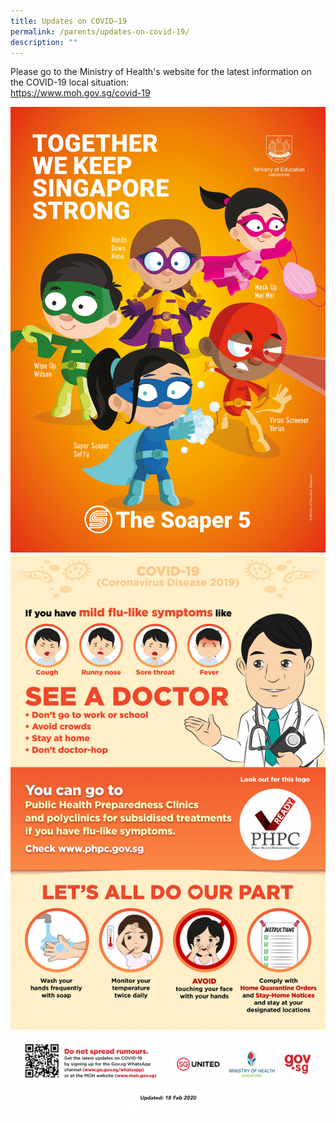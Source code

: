```yaml
---
title: Updates on COVID–19
permalink: /parents/updates-on-covid-19/
description: ""
---
```

<p>Please go to the Ministry of Health's website for the latest information on the COVID-19 local situation:&nbsp;<br /><a href="https://www.moh.gov.sg/covid-19" target="">https://www.moh.gov.sg/covid-19</a></p>
<img src="/images/c19a.jpg"><br>
<img src="/images/c19b.jpg">